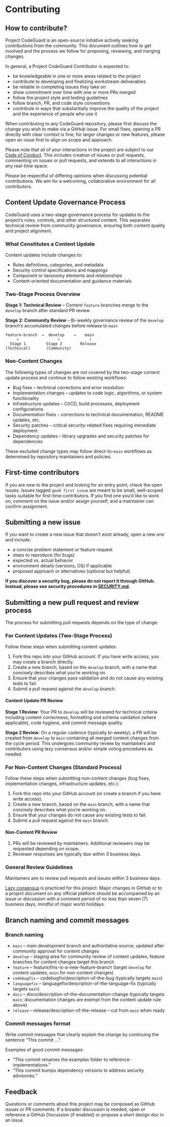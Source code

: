 # Contributing

## How to contribute?

Project CodeGuard is an open-source initiative actively seeking contributions from the community. This document outlines how to get involved and the process we follow for proposing, reviewing, and merging changes.

In general, a Project CodeGuard Contributor is expected to:
- be knowledgeable in one or more areas related to the project
- contribute to developing and finalizing workstream deliverables
- be reliable in completing issues they take on
- show commitment over time with one or more PRs merged
- follow the project style and testing guidelines
- follow branch, PR, and code style conventions
- contribute in ways that substantially improve the quality of the project and the experience of people who use it

When contributing to any CodeGuard repository, please first discuss the change you wish to make via a GitHub issue. For small fixes, opening a PR directly with clear context is fine; for larger changes or new features, please open an issue first to align on scope and approach.

Please note that all of your interactions in the project are subject to our [Code of Conduct](CODE_OF_CONDUCT.md). This includes creation of issues or pull requests, commenting on issues or pull requests, and extends to all interactions in any real-time space.

Please be respectful of differing opinions when discussing potential contributions. We aim for a welcoming, collaborative environment for all contributors.

## Content Update Governance Process

CodeGuard uses a two-stage governance process for updates to the project’s rules, controls, and other structured content. This separates technical review from community governance, ensuring both content quality and project alignment.

### What Constitutes a Content Update

Content updates include changes to:
- Rules definitions, categories, and metadata
- Security control specifications and mappings
- Component or taxonomy elements and relationships
- Content-oriented documentation and guidance materials

### Two-Stage Process Overview

**Stage 1: Technical Review** – Content `feature` branches merge to the `develop` branch after standard PR review

**Stage 2: Community Review** – Bi-weekly governance review of the `develop` branch’s accumulated changes before release to `main`

```
feature-branch  →  develop    →    main
     ↑                 ↑             ↑
  Stage 1         Stage 2        Release
(Technical)       (Community)
```

### Non-Content Changes

The following types of changes are not covered by the two-stage content update process and continue to follow existing workflows:
- Bug fixes – technical corrections and error resolution
- Implementation changes – updates to code logic, algorithms, or system functionality
- Infrastructure updates – CI/CD, build processes, deployment configurations
- Documentation fixes – corrections to technical documentation, README updates, etc.
- Security patches – critical security-related fixes requiring immediate deployment
- Dependency updates – library upgrades and security patches for dependencies

These excluded change types may follow direct-to-`main` workflows as determined by repository maintainers and policies.

## First-time contributors

If you are new to the project and looking for an entry point, check the open issues. Issues tagged `good first issue` are meant to be small, well-scoped tasks suitable for first-time contributors. If you find one you’d like to work on, comment on the issue and/or assign yourself, and a maintainer can confirm assignment.

## Submitting a new issue

If you want to create a new issue that doesn't exist already, open a new one and include:
- a concise problem statement or feature request
- steps to reproduce (for bugs)
- expected vs. actual behavior
- environment details (versions, OS) if applicable
- proposed approach or alternatives (optional but helpful)

**If you discover a security bug, please do not report it through GitHub. Instead, please see security procedures in [SECURITY.md](SECURITY.md).**

## Submitting a new pull request and review process

The process for submitting pull requests depends on the type of change:

### For Content Updates (Two-Stage Process)

Follow these steps when submitting content updates:

1. Fork this repo into your GitHub account. If you have write access, you may create a branch directly.
2. Create a new branch, based on the `develop` branch, with a name that concisely describes what you’re working on.
3. Ensure that your changes pass validation and do not cause any existing tests to fail.
4. Submit a pull request against the `develop` branch.

#### Content Update PR Review

**Stage 1 Review**: Your PR to `develop` will be reviewed for technical criteria including content correctness, formatting and schema validation (where applicable), code hygiene, and commit message quality.

**Stage 2 Review**: On a regular cadence (typically bi-weekly), a PR will be created from `develop` to `main` containing all merged content changes from the cycle period. This undergoes community review by maintainers and contributors using lazy consensus and/or simple voting procedures as needed.

### For Non-Content Changes (Standard Process)

Follow these steps when submitting non-content changes (bug fixes, implementation changes, infrastructure updates, etc.):

1. Fork this repo into your GitHub account (or create a branch if you have write access).
2. Create a new branch, based on the `main` branch, with a name that concisely describes what you’re working on.
3. Ensure that your changes do not cause any existing tests to fail.
4. Submit a pull request against the `main` branch.

#### Non-Content PR Review
1. PRs will be reviewed by maintainers. Additional reviewers may be requested depending on scope.
2. Reviewer responses are typically due within 3 business days.

### General Review Guidelines

Maintainers aim to review pull requests and issues within 3 business days.

[Lazy consensus](https://openoffice.apache.org/docs/governance/lazyConsensus.html) is practiced for this project. Major changes in GitHub or to a project document on any official platform should be accompanied by an issue or discussion with a comment period of no less than seven (7) business days, mindful of major world holidays.

## Branch naming and commit messages

### Branch naming

- `main` – main development branch and authoritative source; updated after community approval for content changes
- `develop` – staging area for community review of content updates; feature branches for content changes target this branch
- `feature` – feature/this-is-a-new-feature-branch (target `develop` for content updates, `main` for non-content changes)
- `codebugfix` – codebugfix/description-of-the-bug (typically targets `main`)
- `languagefix` – languagefix/description-of-the-language-fix (typically targets `main`)
- `docs` – docs/description-of-the-documentation-change (typically targets `main`; documentation changes are exempt from the content update rule above)
- `release` – release/description-of-the-release – cut from `main` when ready

### Commit messages format

Write commit messages that clearly explain the change by continuing the sentence “This commit …”.

Examples of good commit messages:
- “This commit renames the examples folder to reference-implementations.”
- “This commit bumps dependency versions to address security advisories.”

## Feedback

Questions or comments about this project may be composed as GitHub issues or PR comments. If a broader discussion is needed, open or reference a GitHub Discussion (if enabled) or propose a short design doc in an issue.